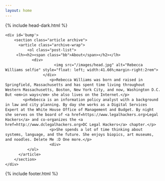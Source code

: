 ```yaml
---
layout: home
---
```


{% include head-dark.html %} 

    <div id='bump'>
        <section class="article archive">
          <article class="archive-wrap">
              <ol class="post-list">
         <lh><h2><span class="bb">About</span></h2></lh>
         		<div>
	                      <img src="/images/head.jpg" alt="Rebecca Williams selfie" style="float: left; width:41.66%;margin-right:2rem">
	                 </div>
                        <p>Rebecca Williams was born and raised in Springfield, Massachusetts and has spent time living throughout Western Massachusetts, Boston, New York City, and now, Washington D.C. But <em>in ways</em> she also lives on the Internet.</p>
			<p>Rebecca is an information policy analyst with a background in law and city planning. By day she works as a Digital Services Expert at the White House Office of Management and Budget. By night she serves on the board of <a href=https://www.legalhackers.org>Legal Hackers</a> and co-organizes the <a href=http://www.dclegalhackers.org>DC Legal Hackers</a> chapter.</p>
                        <p>She spends a lot of time thinking about systems, language, and the future. She enjoys biopics, art museums, and noodles. Delete Me :D One more.</p>
                        <div>
              </ol>
          </article>
        </section>
    </div>
<div class="push"></div>

{% include footer.html %}
